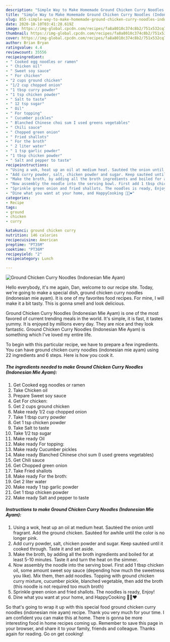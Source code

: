 ```yaml
---
description: "Simple Way to Make Homemade Ground Chicken Curry Noodles (Indonesian Mie Ayam)"
title: "Simple Way to Make Homemade Ground Chicken Curry Noodles (Indonesian Mie Ayam)"
slug: 855-simple-way-to-make-homemade-ground-chicken-curry-noodles-indonesian-mie-ayam
date: 2020-10-10T03:41:28.619Z
image: https://img-global.cpcdn.com/recipes/fa8a8010c374c8b2/751x532cq70/ground-chicken-curry-noodles-indonesian-mie-ayam-recipe-main-photo.jpg
thumbnail: https://img-global.cpcdn.com/recipes/fa8a8010c374c8b2/751x532cq70/ground-chicken-curry-noodles-indonesian-mie-ayam-recipe-main-photo.jpg
cover: https://img-global.cpcdn.com/recipes/fa8a8010c374c8b2/751x532cq70/ground-chicken-curry-noodles-indonesian-mie-ayam-recipe-main-photo.jpg
author: Brian Bryan
ratingvalue: 4.4
reviewcount: 35556
recipeingredient:
- " Cooked egg noodles or ramen"
- " Chicken oil"
- " Sweet soy sauce"
- " For chicken"
- "2 cups ground chicken"
- "1/2 cup chopped onion"
- "1 tbsp curry powder"
- "1 tsp chicken powder"
- " Salt to taste"
- " 12 tsp sugar"
- " Oil"
- " For topping"
- " Cucumber pickles"
- " Blanched Chinese choi sum I used greens vegetables"
- " Chili sauce"
- " Chopped green onion"
- " Fried shallots"
- " For the broth"
- " 2 liter water"
- " 1 tsp garlic powder"
- "1 tbsp chicken powder"
- " Salt and pepper to taste"
recipeinstructions:
- "Using a wok, heat up an oil at medium heat. Sautéed the onion until fragrant. Add the ground chicken. Sautéed for awhile until the color is no longer pink."
- "Add curry powder, salt, chicken powder and sugar. Keep sautéed until it cooked through. Taste it and set aside."
- "Make the broth, by adding all the broth ingredients and boiled for at least 5-10 minutes. Taste it and turn the heat on the simmer."
- "Now assembly the noodle into the serving bowl. First add 1 tbsp chicken oil, some amount sweet soy sauce (depending how much the sweetness you like). Mix them, then add noodles. Topping with ground chicken curry mixture, cucumber pickle, blanched vegetable, then add the broth (this noodle is not required too much broth)"
- "Sprinkle green onion and fried shallots. The noodles is ready, Enjoy!"
- "Dine what you want at your home, and HappyCooking 👩‍🍳❤️"
categories:
- Recipe
tags:
- ground
- chicken
- curry

katakunci: ground chicken curry 
nutrition: 146 calories
recipecuisine: American
preptime: "PT35M"
cooktime: "PT36M"
recipeyield: "2"
recipecategory: Lunch

---
```



![Ground Chicken Curry Noodles (Indonesian Mie Ayam)](https://img-global.cpcdn.com/recipes/fa8a8010c374c8b2/751x532cq70/ground-chicken-curry-noodles-indonesian-mie-ayam-recipe-main-photo.jpg)

Hello everybody, it's me again, Dan, welcome to our recipe site. Today, we're going to make a special dish, ground chicken curry noodles (indonesian mie ayam). It is one of my favorites food recipes. For mine, I will make it a bit tasty. This is gonna smell and look delicious.

Ground Chicken Curry Noodles (Indonesian Mie Ayam) is one of the most favored of current trending meals in the world. It's simple, it is fast, it tastes yummy. It is enjoyed by millions every day. They are nice and they look fantastic. Ground Chicken Curry Noodles (Indonesian Mie Ayam) is something which I've loved my entire life.




To begin with this particular recipe, we have to prepare a few ingredients. You can have ground chicken curry noodles (indonesian mie ayam) using 22 ingredients and 6 steps. Here is how you cook it.

<!--inarticleads1-->

##### The ingredients needed to make Ground Chicken Curry Noodles (Indonesian Mie Ayam):

1. Get  Cooked egg noodles or ramen
1. Take  Chicken oil
1. Prepare  Sweet soy sauce
1. Get  For chicken:
1. Get 2 cups ground chicken
1. Make ready 1/2 cup chopped onion
1. Take 1 tbsp curry powder
1. Get 1 tsp chicken powder
1. Take  Salt to taste
1. Take  1/2 tsp sugar
1. Make ready  Oil
1. Make ready  For topping:
1. Make ready  Cucumber pickles
1. Make ready  Blanched Chinese choi sum (I used greens vegetables)
1. Get  Chili sauce
1. Get  Chopped green onion
1. Take  Fried shallots
1. Make ready  For the broth:
1. Get  2 liter water
1. Make ready  1 tsp garlic powder
1. Get 1 tbsp chicken powder
1. Make ready  Salt and pepper to taste




<!--inarticleads2-->

##### Instructions to make Ground Chicken Curry Noodles (Indonesian Mie Ayam):

1. Using a wok, heat up an oil at medium heat. Sautéed the onion until fragrant. Add the ground chicken. Sautéed for awhile until the color is no longer pink.
1. Add curry powder, salt, chicken powder and sugar. Keep sautéed until it cooked through. Taste it and set aside.
1. Make the broth, by adding all the broth ingredients and boiled for at least 5-10 minutes. Taste it and turn the heat on the simmer.
1. Now assembly the noodle into the serving bowl. First add 1 tbsp chicken oil, some amount sweet soy sauce (depending how much the sweetness you like). Mix them, then add noodles. Topping with ground chicken curry mixture, cucumber pickle, blanched vegetable, then add the broth (this noodle is not required too much broth)
1. Sprinkle green onion and fried shallots. The noodles is ready, Enjoy!
1. Dine what you want at your home, and HappyCooking 👩‍🍳❤️




So that's going to wrap it up with this special food ground chicken curry noodles (indonesian mie ayam) recipe. Thank you very much for your time. I am confident you can make this at home. There is gonna be more interesting food in home recipes coming up. Remember to save this page in your browser, and share it to your family, friends and colleague. Thanks again for reading. Go on get cooking!
